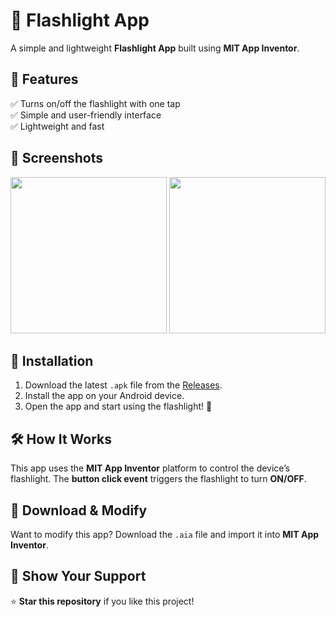 # 🔦 Flashlight App

A simple and lightweight **Flashlight App** built using **MIT App Inventor**.

## 📱 Features
✅ Turns on/off the flashlight with one tap  
✅ Simple and user-friendly interface  
✅ Lightweight and fast  

## 📸 Screenshots
<img src="images/screenshot1.png" width="250"> <img src="images/screenshot2.png" width="250">

## 🚀 Installation
1. Download the latest `.apk` file from the [Releases](https://github.com/yourusername/Flashlight-App/releases).
2. Install the app on your Android device.
3. Open the app and start using the flashlight! 🔦

## 🛠️ How It Works
This app uses the **MIT App Inventor** platform to control the device’s flashlight. The **button click event** triggers the flashlight to turn **ON/OFF**.

## 📁 Download & Modify
Want to modify this app? Download the `.aia` file and import it into **MIT App Inventor**.

## 🌟 Show Your Support
⭐ **Star this repository** if you like this project!
